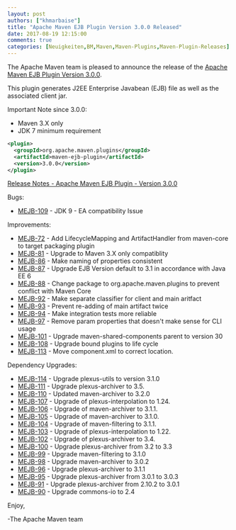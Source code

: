 ```yaml
---
layout: post
authors: ["khmarbaise"]
title: "Apache Maven EJB Plugin Version 3.0.0 Released"
date: 2017-08-19 12:15:00
comments: true
categories: [Neuigkeiten,BM,Maven,Maven-Plugins,Maven-Plugin-Releases]
---
```

The Apache Maven team is pleased to announce the release of the 
[Apache Maven EJB Plugin Version 3.0.0](https://maven.apache.org/plugins/maven-ejb-plugin/).

This plugin generates J2EE Enterprise Javabean (EJB) file as well as the
associated client jar.

Important Note since 3.0.0:

 * Maven 3.X only
 * JDK 7 minimum requirement

```xml
<plugin>
  <groupId>org.apache.maven.plugins</groupId>
  <artifactId>maven-ejb-plugin</artifactId>
  <version>3.0.0</version>
</plugin>
```

<!-- more -->

[Release Notes - Apache Maven EJB Plugin - Version 3.0.0](https://issues.apache.org/jira/secure/ReleaseNote.jspa?projectId=12317421&version=12330676)

Bugs:

 * [MEJB-109](https://issues.apache.org/jira/browse/MEJB-109) - JDK 9 - EA compatibility Issue

Improvements:

 * [MEJB-72](https://issues.apache.org/jira/browse/MEJB-72) - Add LifecycleMapping and ArtifactHandler from maven-core to target packaging plugin
 * [MEJB-81](https://issues.apache.org/jira/browse/MEJB-81) - Upgrade to Maven 3.X only compatiblity
 * [MEJB-86](https://issues.apache.org/jira/browse/MEJB-86) - Make naming of properties consistent
 * [MEJB-87](https://issues.apache.org/jira/browse/MEJB-87) - Upgrade EJB Version default to 3.1 in accordance with Java EE 6
 * [MEJB-88](https://issues.apache.org/jira/browse/MEJB-88) - Change package to org.apache.maven.plugins to prevent conflict with Maven Core
 * [MEJB-92](https://issues.apache.org/jira/browse/MEJB-92) - Make separate classifier for client and main aritfact
 * [MEJB-93](https://issues.apache.org/jira/browse/MEJB-93) - Prevent re-adding of main artifact twice
 * [MEJB-94](https://issues.apache.org/jira/browse/MEJB-94) - Make integration tests more reliable
 * [MEJB-97](https://issues.apache.org/jira/browse/MEJB-97) - Remove param properties that doesn't make sense for CLI usage
 * [MEJB-101](https://issues.apache.org/jira/browse/MEJB-101) - Upgrade maven-shared-components parent to version 30
 * [MEJB-108](https://issues.apache.org/jira/browse/MEJB-108) - Upgrade bound plugins to life cycle
 * [MEJB-113](https://issues.apache.org/jira/browse/MEJB-113) - Move component.xml to correct location.

Dependency Upgrades:

 * [MEJB-114](https://issues.apache.org/jira/browse/MEJB-114) - Upgrade plexus-utils to version 3.1.0
 * [MEJB-111](https://issues.apache.org/jira/browse/MEJB-111) - Upgrade plexus-archiver to 3.5.
 * [MEJB-110](https://issues.apache.org/jira/browse/MEJB-110) - Updated maven-archiver to 3.2.0
 * [MEJB-107](https://issues.apache.org/jira/browse/MEJB-107) - Upgrade of plexus-interpolation to 1.24.
 * [MEJB-106](https://issues.apache.org/jira/browse/MEJB-106) - Upgrade of maven-archiver to 3.1.1.
 * [MEJB-105](https://issues.apache.org/jira/browse/MEJB-105) - Upgrade of maven-archiver to 3.1.0.
 * [MEJB-104](https://issues.apache.org/jira/browse/MEJB-104) - Upgrade of maven-filtering to 3.1.1.
 * [MEJB-103](https://issues.apache.org/jira/browse/MEJB-103) - Upgrade of plexus-interpolation to 1.22.
 * [MEJB-102](https://issues.apache.org/jira/browse/MEJB-102) - Upgrade of plexus-archiver to 3.4.
 * [MEJB-100](https://issues.apache.org/jira/browse/MEJB-100) - Upgrade plexus-archiver from 3.2 to 3.3
 * [MEJB-99](https://issues.apache.org/jira/browse/MEJB-99) - Upgrade maven-filtering to 3.1.0
 * [MEJB-98](https://issues.apache.org/jira/browse/MEJB-98) - Upgrade maven-archiver to 3.0.2
 * [MEJB-96](https://issues.apache.org/jira/browse/MEJB-96) - Upgrade plexus-archiver to 3.1.1
 * [MEJB-95](https://issues.apache.org/jira/browse/MEJB-95) - Upgrade plexus-archiver from 3.0.1 to 3.0.3
 * [MEJB-91](https://issues.apache.org/jira/browse/MEJB-91) - Upgrade plexus-archiver from 2.10.2 to 3.0.1
 * [MEJB-90](https://issues.apache.org/jira/browse/MEJB-90) - Upgrade commons-io to 2.4


Enjoy,

-The Apache Maven team
